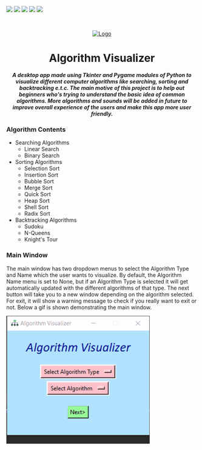 ![](https://img.shields.io/badge/algorithms-%20-yellow) ![](https://img.shields.io/badge/python-%20-green) ![](https://img.shields.io/badge/tkinter-%20-orange) ![](https://img.shields.io/badge/pygame-%20-red) ![](https://img.shields.io/badge/license-gpl%203.0-blue)

<br />
<p align="center">
  <a href="https://https://github.com/DebRC/Algorithm-Visualizer">
    <img src="Images/search.ico" alt="Logo" width="120" height="120">
  </a>
  <h1 align="center">Algorithm Visualizer</h1>
  <p align="center">
  <i><b>A desktop app made using Tkinter and Pygame modules of Python to visualize different computer algorithms like searching, sorting and backtracking e.t.c.
  The main motive of this project is to help out beginners who's trying to understand the basic idea of common algorithms. 
  More algorithms and sounds will be added in future to improve overall experience of the users and make this app more user friendly.</b></i>
  </p>
</p>

### Algorithm Contents
* Searching Algorithms
  * Linear Search
  * Binary Search
* Sorting Algorithms
  * Selection Sort
  * Insertion Sort
  * Bubble Sort
  * Merge Sort
  * Quick Sort
  * Heap Sort
  * Shell Sort
  * Radix Sort
* Backtracking Algorithms
  * Sudoku
  * N-Queens
  * Knight's Tour

### Main Window
The main window has two dropdown menus to select the Algorithm Type and Name which the user wants to visualize. By default, the Algorithm Name menu is set to None, but if an Algorithm Type is selected it will get automatically updated with the different algorithms of that type. The next button will take you to a new window depending on the algorithm selected. For exit, it will show a warning message to check if you really want to exit or not. Below a gif is shown demonstrating the main window.

![Farmers Market Finder Demo](Demo/main_window.gif)
